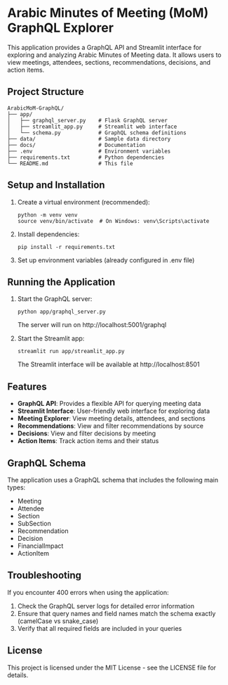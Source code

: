 # Arabic Minutes of Meeting (MoM) GraphQL Explorer

This application provides a GraphQL API and Streamlit interface for exploring and analyzing Arabic Minutes of Meeting data. It allows users to view meetings, attendees, sections, recommendations, decisions, and action items.

## Project Structure

```
ArabicMoM-GraphQL/
├── app/
│   ├── graphql_server.py    # Flask GraphQL server
│   ├── streamlit_app.py     # Streamlit web interface
│   └── schema.py            # GraphQL schema definitions
├── data/                    # Sample data directory
├── docs/                    # Documentation
├── .env                     # Environment variables
├── requirements.txt         # Python dependencies
└── README.md                # This file
```

## Setup and Installation

1. Create a virtual environment (recommended):
   ```
   python -m venv venv
   source venv/bin/activate  # On Windows: venv\Scripts\activate
   ```

2. Install dependencies:
   ```
   pip install -r requirements.txt
   ```

3. Set up environment variables (already configured in .env file)

## Running the Application

1. Start the GraphQL server:
   ```
   python app/graphql_server.py
   ```
   The server will run on http://localhost:5001/graphql

2. Start the Streamlit app:
   ```
   streamlit run app/streamlit_app.py
   ```
   The Streamlit interface will be available at http://localhost:8501

## Features

- **GraphQL API**: Provides a flexible API for querying meeting data
- **Streamlit Interface**: User-friendly web interface for exploring data
- **Meeting Explorer**: View meeting details, attendees, and sections
- **Recommendations**: View and filter recommendations by source
- **Decisions**: View and filter decisions by meeting
- **Action Items**: Track action items and their status

## GraphQL Schema

The application uses a GraphQL schema that includes the following main types:
- Meeting
- Attendee
- Section
- SubSection
- Recommendation
- Decision
- FinancialImpact
- ActionItem

## Troubleshooting

If you encounter 400 errors when using the application:
1. Check the GraphQL server logs for detailed error information
2. Ensure that query names and field names match the schema exactly (camelCase vs snake_case)
3. Verify that all required fields are included in your queries

## License

This project is licensed under the MIT License - see the LICENSE file for details.
